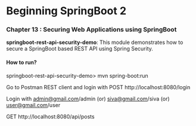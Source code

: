# Beginning SpringBoot 2


### Chapter 13 : Securing Web Applications using SpringBoot

**springboot-rest-api-security-demo**: This module demonstrates how to secure a SpringBoot based REST API using Spring Security.

#### How to run?

springboot-rest-api-security-demo> mvn spring-boot:run

Go to Postman REST client and login with POST http://localhost:8080/login

Login with admin@gmail.com/admin (or) siva@gmail.com/siva (or) user@gmail.com/user

GET http://localhost:8080/api/posts